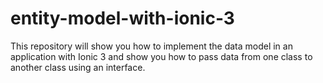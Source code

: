 # entity-model-with-ionic-3
This repository will show you how to implement the data model in an application with Ionic 3 and show you how to pass data from one class to another class using an interface.
